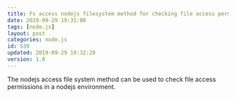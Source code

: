 ```yaml
---
title: Fs access nodejs filesystem method for checking file access permissions
date: 2019-09-29 19:31:00
tags: [node.js]
layout: post
categories: node.js
id: 539
updated: 2019-09-29 19:32:29
version: 1.0
---
```


The nodejs access file system method can be used to check file access permissions in a nodejs environment.

<!-- more -->

